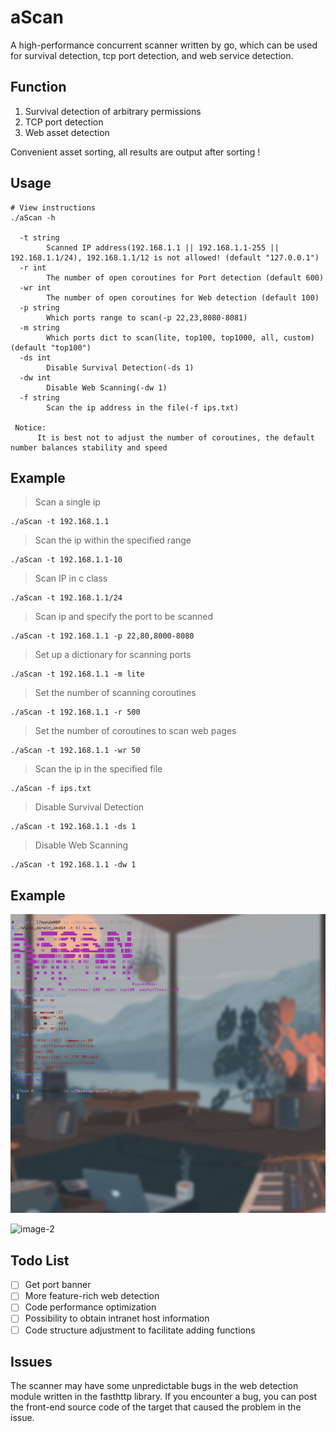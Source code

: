 # aScan
A high-performance concurrent scanner written by go, which can be used for survival detection, tcp port detection, and web service detection.

## Function

1. Survival detection of arbitrary permissions
2. TCP port detection
3. Web asset detection

Convenient asset sorting, all results are output after sorting !

## Usage

```
# View instructions
./aScan -h

  -t string
    	Scanned IP address(192.168.1.1 || 192.168.1.1-255 || 192.168.1.1/24), 192.168.1.1/12 is not allowed! (default "127.0.0.1")
  -r int
    	The number of open coroutines for Port detection (default 600)
  -wr int
    	The number of open coroutines for Web detection (default 100)
  -p string
    	Which ports range to scan(-p 22,23,8080-8081)
  -m string
    	Which ports dict to scan(lite, top100, top1000, all, custom) (default "top100")
  -ds int
    	Disable Survival Detection(-ds 1)
  -dw int
    	Disable Web Scanning(-dw 1)
  -f string
    	Scan the ip address in the file(-f ips.txt)
    	
 Notice:
      It is best not to adjust the number of coroutines, the default number balances stability and speed
```

## Example

> Scan a single ip

```
./aScan -t 192.168.1.1
```

> Scan the ip within the specified range

```
./aScan -t 192.168.1.1-10
```

> Scan IP in c class

```
./aScan -t 192.168.1.1/24
```

> Scan ip and specify the port to be scanned

````
./aScan -t 192.168.1.1 -p 22,80,8000-8080
````

> Set up a dictionary for scanning ports

````
./aScan -t 192.168.1.1 -m lite
````

> Set the number of scanning coroutines

````````````
./aScan -t 192.168.1.1 -r 500
````````````

> Set the number of coroutines to scan web pages

```
./aScan -t 192.168.1.1 -wr 50
```

> Scan the ip in the specified file

```
./aScan -f ips.txt
```

> Disable Survival Detection

```
./aScan -t 192.168.1.1 -ds 1
```

> Disable Web Scanning

```
./aScan -t 192.168.1.1 -dw 1
```

## Example

![image-1](https://raw.githubusercontent.com/seventeenman/aScan/main/img/image-1.jpg)

![image-2](https://raw.githubusercontent.com/seventeenman/aScan/main/img/image-2.png)

## Todo List

- [ ] Get port banner
- [ ] More feature-rich web detection
- [ ] Code performance optimization
- [ ] Possibility to obtain intranet host information
- [ ] Code structure adjustment to facilitate adding functions

## Issues

The scanner may have some unpredictable bugs in the web detection module written in the fasthttp library. If you encounter a bug, you can post the front-end source code of the target that caused the problem in the issue.
